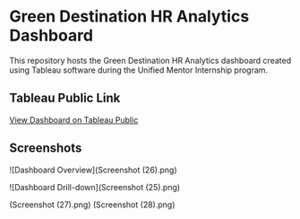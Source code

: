 
# Green Destination HR Analytics Dashboard

This repository hosts the Green Destination HR Analytics dashboard created using Tableau software during the Unified Mentor Internship program.

## Tableau Public Link
[View Dashboard on Tableau Public](https://public.tableau.com/app/profile/akash.patil7337/viz/GreenDestinationHRAnalytics_17138755928410/Page1)

## Screenshots

![Dashboard Overview](Screenshot (26).png)

![Dashboard Drill-down](Screenshot (25).png)

(Screenshot (27).png)
(Screenshot (28).png)
